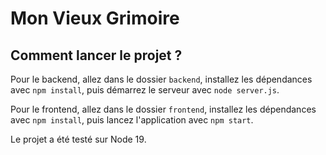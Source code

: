 # Mon Vieux Grimoire

## Comment lancer le projet ?

Pour le backend, allez dans le dossier `backend`, 
installez les dépendances avec `npm install`, 
puis démarrez le serveur avec `node server.js`.  

Pour le frontend, allez dans le dossier `frontend`, 
installez les dépendances avec `npm install`, 
puis lancez l'application avec `npm start`.  

Le projet a été testé sur Node 19.